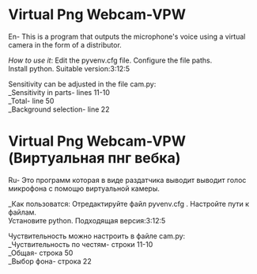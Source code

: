 # Virtual Png Webcam-VPW 
En- This is a program that outputs the microphone's voice using a virtual camera in the form of a distributor.

*How to use it*:
Edit the pyvenv.cfg file. Configure the file paths.\
Install python. Suitable version:3:12:5

Sensitivity can be adjusted in the file cam.py:\
_Sensitivity in parts- lines 11-10\
_Total- line 50\
_Background selection- line 22

# Virtual Png Webcam-VPW (Виртуальная пнг вебка)
Ru- Это программ которая в виде раздатчика выводит выводит голос микрофона с помощю виртуальной камеры.

_Как пользоватся:
Отредактируйте файл pyvenv.cfg . Настройте пути к файлам.\
Установите python. Подходящая версия:3:12:5

Чуствительность можно настроить в файле cam.py:\
_Чуствительность по честям- строки 11-10\
_Общая- строка 50\
_Выбор фона- строка 22



